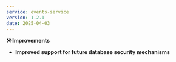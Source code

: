 ```yaml
---
service: events-service
version: 1.2.1
date: 2025-04-03
---
```


**⚒️ Improvements**

- **Improved support for future database security mechanisms**
